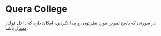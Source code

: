 # Quera College

در صورتی که پاسخ تمرین مورد نظرتون رو پیدا نکردین، امکان داره که داخل فولدر [مسال](https://github.com/shahradelahi/quera-solutions/tree/master/problems) باشد.
